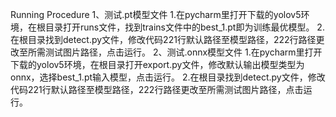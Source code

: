 Running Procedure
1、测试.pt模型文件
  1.在pycharm里打开下载的yolov5环境，在根目录打开runs文件，找到trains文件中的best_1.pt即为训练最优模型。
  2.在根目录找到detect.py文件，修改代码221行默认路径至模型路径，222行路径更改至所需测试图片路径，点击运行。
2、测试.onnx模型文件
  1.在pycharm里打开下载的yolov5环境，在根目录打开export.py文件，修改默认输出模型类型为onnx，选择best_1.pt输入模型，点击运行。
  2.在根目录找到detect.py文件，修改代码221行默认路径至模型路径，222行路径更改至所需测试图片路径，点击运行。
  
